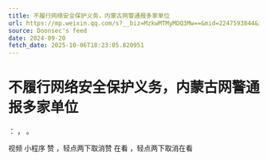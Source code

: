 ```yaml
---
title: 不履行网络安全保护义务，内蒙古网警通报多家单位
url: https://mp.weixin.qq.com/s?__biz=MzkwMTMyMDQ3Mw==&mid=2247593844&idx=3&sn=8152fd0d2c948ee58190daaaf07c6b85
source: Doonsec's feed
date: 2024-09-20
fetch_date: 2025-10-06T18:23:05.820951
---
```


# 不履行网络安全保护义务，内蒙古网警通报多家单位

：
，
。

视频
小程序
赞
，轻点两下取消赞
在看
，轻点两下取消在看